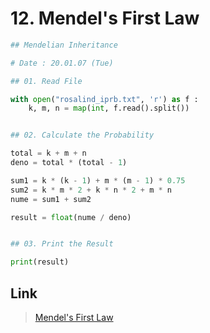 # 12. Mendel's First Law
```python
## Mendelian Inheritance

# Date : 20.01.07 (Tue)

## 01. Read File

with open("rosalind_iprb.txt", 'r') as f :
	k, m, n = map(int, f.read().split())


## 02. Calculate the Probability

total = k + m + n
deno = total * (total - 1)

sum1 = k * (k - 1) + m * (m - 1) * 0.75
sum2 = k * m * 2 + k * n * 2 + m * n 
nume = sum1 + sum2

result = float(nume / deno)


## 03. Print the Result

print(result)
```
## Link
> [Mendel's First Law](http://rosalind.info/problems/iprb/)
